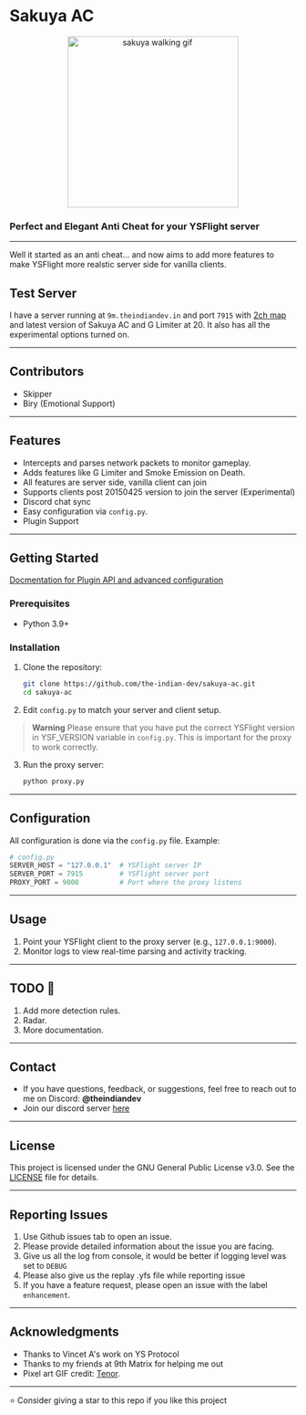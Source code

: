 # **Sakuya AC**
<div align=center>
   <img src="https://media1.tenor.com/m/zqopwoNZBvIAAAAd/sakuemon-pixel-art.gif" alt="sakuya walking gif" width=300px>
</div>

### Perfect and Elegant Anti Cheat for your YSFlight server
---
Well it started as an anti cheat... and now aims to add more features to make YSFlight more realstic server side
for vanilla clients.

## Test Server

I have a server running at ``9m.theindiandev.in`` and port ``7915``
with [2ch map](https://w.atwiki.jp/ysflight/pages/26.html) and latest version of
Sakuya AC and G Limiter at 20. It also has all the experimental options turned on.

---

## Contributors

- Skipper
- Biry (Emotional Support)

---

## **Features**
- Intercepts and parses network packets to monitor gameplay.
- Adds features like G Limiter and Smoke Emission on Death.
- All features are server side, vanilla client can join
- Supports clients post 20150425 version to join the server (Experimental)
- Discord chat sync
- Easy configuration via `config.py`.
- Plugin Support

---

## **Getting Started**

[Docmentation for Plugin API and advanced configuration](https://the-indian-dev.github.io/sakuya-ac/)

### **Prerequisites**
- Python 3.9+

### **Installation**
1. Clone the repository:
   ```bash
   git clone https://github.com/the-indian-dev/sakuya-ac.git
   cd sakuya-ac
   ```

2. Edit `config.py` to match your server and client setup.
> **Warning**
> Please ensure that you have put the correct YSFlight version in YSF_VERSION variable in `config.py`. This is important for the proxy to work correctly.

3. Run the proxy server:
   ```bash
   python proxy.py
   ```
---

## **Configuration**
All configuration is done via the `config.py` file. Example:

```python
# config.py
SERVER_HOST = "127.0.0.1"  # YSFlight server IP
SERVER_PORT = 7915         # YSFlight server port
PROXY_PORT = 9000          # Port where the proxy listens
```

---

## **Usage**
1. Point your YSFlight client to the proxy server (e.g., `127.0.0.1:9000`).
2. Monitor logs to view real-time parsing and activity tracking.

---
## **TODO :memo:**
1. Add more detection rules.
2. Radar.
3. More documentation.
---

## **Contact**
- If you have questions, feedback, or suggestions, feel free to reach out to me on Discord: **@theindiandev**
- Join our discord server [here](https://discord.gg/CgEdmBQQMr)
---

## **License**
This project is licensed under the GNU General Public License v3.0. See the [LICENSE](LICENSE) file for details.

---

## **Reporting Issues**
1. Use Github issues tab to open an issue.
2. Please provide detailed information about the issue you are facing.
3. Give us all the log from console, it would be better if logging level was set to ``DEBUG``
4. Please also give us the replay .yfs file while reporting issue
5. If you have a feature request, please open an issue with the label `enhancement`.
---

## **Acknowledgments**
- Thanks to Vincet A's work on YS Protocol
- Thanks to my friends at 9th Matrix for helping me out
- Pixel art GIF credit: [Tenor](https://tenor.com/view/sakuemon-pixel-art-touhou-sakuya-maid-gif-27137533).

---
:star: Consider giving a star to this repo if you like this project

